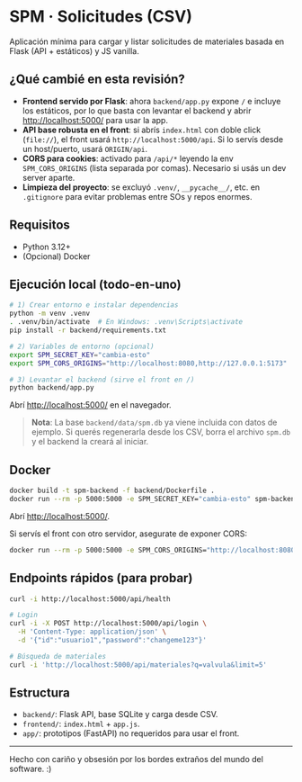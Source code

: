 # SPM · Solicitudes (CSV)

Aplicación mínima para cargar y listar solicitudes de materiales basada en Flask (API + estáticos) y JS vanilla.

## ¿Qué cambié en esta revisión?

- **Frontend servido por Flask**: ahora `backend/app.py` expone `/` e incluye los estáticos, por lo que basta con levantar el backend y abrir <http://localhost:5000/> para usar la app.
- **API base robusta en el front**: si abrís `index.html` con doble click (`file://`), el front usará `http://localhost:5000/api`. Si lo servís desde un host/puerto, usará `ORIGIN/api`.
- **CORS para cookies**: activado para `/api/*` leyendo la env `SPM_CORS_ORIGINS` (lista separada por comas). Necesario si usás un dev server aparte.
- **Limpieza del proyecto**: se excluyó `.venv/`, `__pycache__/`, etc. en `.gitignore` para evitar problemas entre SOs y repos enormes.

## Requisitos

- Python 3.12+
- (Opcional) Docker

## Ejecución local (todo-en-uno)

```bash
# 1) Crear entorno e instalar dependencias
python -m venv .venv
. .venv/bin/activate  # En Windows: .venv\Scripts\activate
pip install -r backend/requirements.txt

# 2) Variables de entorno (opcional)
export SPM_SECRET_KEY="cambia-esto"
export SPM_CORS_ORIGINS="http://localhost:8080,http://127.0.0.1:5173"

# 3) Levantar el backend (sirve el front en /)
python backend/app.py
```

Abrí <http://localhost:5000/> en el navegador.

> **Nota**: La base `backend/data/spm.db` ya viene incluida con datos de ejemplo. Si querés regenerarla desde los CSV, borra el archivo `spm.db` y el backend la creará al iniciar.

## Docker

```bash
docker build -t spm-backend -f backend/Dockerfile .
docker run --rm -p 5000:5000 -e SPM_SECRET_KEY="cambia-esto" spm-backend
```

Abrí <http://localhost:5000/>.

Si servís el front con otro servidor, asegurate de exponer CORS:

```bash
docker run --rm -p 5000:5000 -e SPM_CORS_ORIGINS="http://localhost:8080" spm-backend
```

## Endpoints rápidos (para probar)

```bash
curl -i http://localhost:5000/api/health

# Login
curl -i -X POST http://localhost:5000/api/login \
  -H 'Content-Type: application/json' \
  -d '{"id":"usuario1","password":"changeme123"}'

# Búsqueda de materiales
curl -i 'http://localhost:5000/api/materiales?q=valvula&limit=5'
```

## Estructura

- `backend/`: Flask API, base SQLite y carga desde CSV.
- `frontend/`: `index.html` + `app.js`.
- `app/`: prototipos (FastAPI) no requeridos para usar el front.

---

Hecho con cariño y obsesión por los bordes extraños del mundo del software. :)

